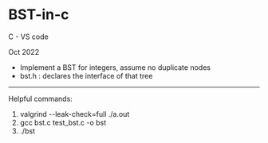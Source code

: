 # BST-in-c
C - VS code

Oct 2022

- Implement a BST for integers, assume no duplicate nodes
- bst.h : declares the interface of that tree
---
Helpful commands:

1. valgrind --leak-check=full ./a.out
2. gcc bst.c test_bst.c -o bst
3. ./bst
